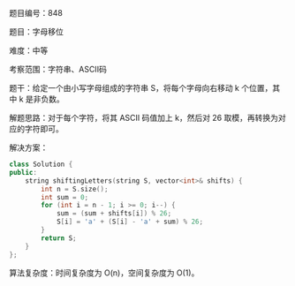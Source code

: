 题目编号：848

题目：字母移位

难度：中等

考察范围：字符串、ASCII码

题干：给定一个由小写字母组成的字符串 S，将每个字母向右移动 k 个位置，其中 k 是非负数。

解题思路：对于每个字符，将其 ASCII 码值加上 k，然后对 26 取模，再转换为对应的字符即可。

解决方案：

```cpp
class Solution {
public:
    string shiftingLetters(string S, vector<int>& shifts) {
        int n = S.size();
        int sum = 0;
        for (int i = n - 1; i >= 0; i--) {
            sum = (sum + shifts[i]) % 26;
            S[i] = 'a' + (S[i] - 'a' + sum) % 26;
        }
        return S;
    }
};
```

算法复杂度：时间复杂度为 O(n)，空间复杂度为 O(1)。